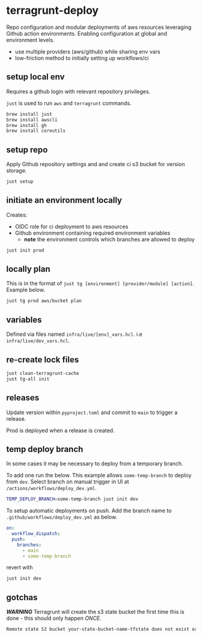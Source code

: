 # terragrunt-deploy

Repo configuration and modular deployments of aws resources leveraging Github action environments. Enabling configuration at global and environment levels.

- use multiple providers (aws/github) while sharing env vars
- low-friction method to initially setting up workflows/ci

## setup local env

Requires a github login with relevant repository privileges.

`just` is used to run `aws` and `terragrunt` commands.

```sh
brew install just
brew install awscli
brew install gh
brew install coreutils
```

## setup repo

Apply Github repository settings and and create ci s3 bucket for version storage.

```sh
just setup
```

## initiate an environment locally

Creates:
  - OIDC role for ci deployment to aws resources
  - Github environment containing required environment variables
    - **note** the environment controls which branches are allowed to deploy

```sh
just init prod
```

## locally plan

This is in the format of `just tg [environment] [provider/module] [action]`. Example below.

```sh
just tg prod aws/bucket plan
```

## variables

Defined via files named `infra/live/[env]_vars.hcl`. i.e `infra/live/dev_vars.hcl`.

## re-create lock files

```sh
just clean-terragrunt-cache
just tg-all init
```

## releases

Update version within `pyproject.toml` and commit to `main` to trigger a release.

Prod is deployed when a release is created.


## temp deploy branch

In some cases it may be necessary to deploy from a temporary branch.

To add one run the below. This example allows `some-temp-branch` to deploy from `dev`. Select branch on manual trigger in UI at `/actions/workflows/deploy_dev.yml`.

```sh
TEMP_DEPLOY_BRANCH=some-temp-branch just init dev
```

To setup automatic deployments on push. Add the branch name to `.github/workflows/deploy_dev.yml` as below.

```yaml
on:
  workflow_dispatch:
  push:
    branches:
      - main
      - some-temp-branch
```

revert with

```sh
just init dev
```

## gotchas

***WARNING***
Terragrunt will create the s3 state bucket the first time this is done - this should only happen *ONCE*.

```sh
Remote state S3 bucket your-state-bucket-name-tfstate does not exist or you dont have permissions to access it. Would you like Terragrunt to create it? (y/n) y
```